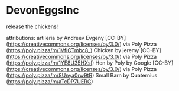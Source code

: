 # DevonEggsInc
 release the chickens!


 attributions:
artileria by Andreev Evgeny [CC-BY] (https://creativecommons.org/licenses/by/3.0/) via Poly Pizza (https://poly.pizza/m/1VfiCTmbc8_)
Chicken by jeremy [CC-BY] (https://creativecommons.org/licenses/by/3.0/) via Poly Pizza (https://poly.pizza/m/1YE8U35HXsI)
Hen by Poly by Google [CC-BY] (https://creativecommons.org/licenses/by/3.0/) via Poly Pizza (https://poly.pizza/m/8Unya0rw9tR)
Small Barn by Quaternius (https://poly.pizza/m/aTcDP7UERC)
